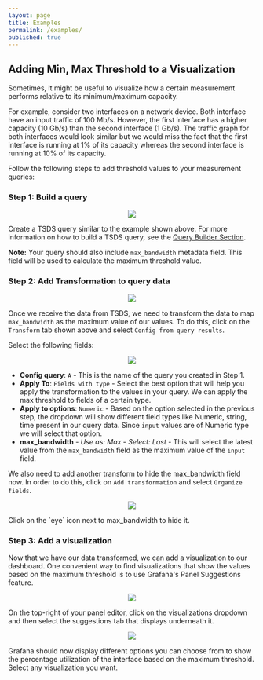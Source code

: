 ```yaml
---
layout: page
title: Examples
permalink: /examples/
published: true
---
```



## Adding Min, Max Threshold to a Visualization
Sometimes, it might be useful to visualize how a certain measurement performs relative to its minimum/maximum capacity. 

For example, consider two interfaces on a network device. Both interface have an input traffic of 100 Mb/s. However, the first interface has a higher capacity (10 Gb/s) than the second interface (1 Gb/s). The traffic graph for both interfaces would look similar but we would miss the fact that the first interface is running at 1% of its capacity whereas the second interface is running at 10% of its capacity.

Follow the following steps to add threshold values to your measurement queries:

### Step 1: Build a query

<p align="center"><img src="{{ "/assets/img/max-threshold-query.png" | relative_url }}"/></p>

Create a TSDS query similar to the example shown above. For more information on how to build a TSDS query, see the [Query Builder Section](https://globalnoc.github.io/tsds-grafana/query/).

**Note:** Your query should also include `max_bandwidth` metadata field. This field will be used to calculate the maximum threshold value.

### Step 2: Add Transformation to query data

<p align="center"><img src="{{ "/assets/img/max-threshold-transform-tab.png" | relative_url }}"/></p>

Once we receive the data from TSDS, we need to transform the data to map `max_bandwidth` as the maximum value of our values. To do this, click on the `Transform` tab shown above and select `Config from query results`.

Select the following fields:

<p align="center"><img src="{{ "/assets/img/config-query-results.png" | relative_url }}"/></p>

- **Config query**: `A` - This is the name of the query you created in Step 1.
- **Apply To**: `Fields with type` - Select the best option that will help you apply the transformation to the values in your query. We can apply the max threshold to fields of a certain type. 
- **Apply to options**: `Numeric` - Based on the option selected in the previous step, the dropdown will show different field types like Numeric, string, time present in our query data. Since `input` values are of Numeric type we will select that option.
- **max_bandwidth** - *Use as: Max* - *Select: Last* - This will select the latest value from the `max_bandwidth` field as the maximum value of the `input` field. 

We also need to add another transform to hide the max_bandwidth field now. In order to do this, click on `Add transformation` and select `Organize fields`.

<p align="center"><img src="{{ "/assets/img/organize-fields.png" | relative_url }}"/></p>
Click on the `eye` icon next to max_bandwidth to hide it.

### Step 3: Add a visualization
Now that we have our data transformed, we can add a visualization to our dashboard. One convenient way to find visualizations that show the values based on the maximum threshold is to use Grafana's Panel Suggestions feature.

<p align="center"><img src="{{ "/assets/img/viz-dropdown.png" | relative_url }}"/></p>

On the top-right of your panel editor, click on the visualizations dropdown and then select the suggestions tab that displays underneath it. 

<p align="center"><img src="{{ "/assets/img/viz-suggestions.png" | relative_url }}"/></p>

Grafana should now display different options you can choose from to show the percentage utilization of the interface based on the maximum threshold. Select any visualization you want.
